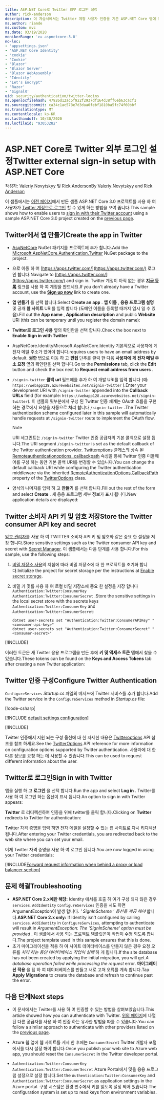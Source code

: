 ```yaml
---
title: ASP.NET Core로 Twitter 외부 로그인 설정
author: rick-anderson
description: 이 자습서에서는 Twitter 계정 사용자 인증을 기존 ASP.NET Core 앱에 통합 하는 방법을 보여 줍니다.
ms.author: riande
ms.custom: mvc
ms.date: 03/19/2020
monikerRange: '>= aspnetcore-3.0'
no-loc:
- 'appsettings.json'
- 'ASP.NET Core Identity'
- 'cookie'
- 'Cookie'
- 'Blazor'
- 'Blazor Server'
- 'Blazor WebAssembly'
- 'Identity'
- "Let's Encrypt"
- 'Razor'
- 'SignalR'
uid: security/authentication/twitter-logins
ms.openlocfilehash: 47926d12ac5f922f2937df164d38ff6eb63cacf1
ms.sourcegitcommit: ca34c1ac578e7d3daa0febf1810ba5fc74f60bbf
ms.translationtype: MT
ms.contentlocale: ko-KR
ms.lasthandoff: 10/30/2020
ms.locfileid: "93053282"
---
```

# <a name="twitter-external-sign-in-setup-with-aspnet-core"></a><span data-ttu-id="c9284-103">ASP.NET Core로 Twitter 외부 로그인 설정</span><span class="sxs-lookup"><span data-stu-id="c9284-103">Twitter external sign-in setup with ASP.NET Core</span></span>

<span data-ttu-id="c9284-104">작성자: [Valeriy Novytskyy](https://github.com/01binary) 및 [Rick Anderson](https://twitter.com/RickAndMSFT)</span><span class="sxs-lookup"><span data-stu-id="c9284-104">By [Valeriy Novytskyy](https://github.com/01binary) and [Rick Anderson](https://twitter.com/RickAndMSFT)</span></span>

<span data-ttu-id="c9284-105">이 샘플에서는 [이전 페이지](xref:security/authentication/social/index)에서 만든 샘플 ASP.NET Core 3.0 프로젝트를 사용 하 여 사용자가 [Twitter 계정으로 로그인](https://dev.twitter.com/web/sign-in/desktop-browser) 할 수 있게 하는 방법을 보여 줍니다.</span><span class="sxs-lookup"><span data-stu-id="c9284-105">This sample shows how to enable users to [sign in with their Twitter account](https://dev.twitter.com/web/sign-in/desktop-browser) using a sample ASP.NET Core 3.0 project created on the [previous page](xref:security/authentication/social/index).</span></span>

## <a name="create-the-app-in-twitter"></a><span data-ttu-id="c9284-106">Twitter에서 앱 만들기</span><span class="sxs-lookup"><span data-stu-id="c9284-106">Create the app in Twitter</span></span>

* <span data-ttu-id="c9284-107">[AspNetCore](https://www.nuget.org/packages/Microsoft.AspNetCore.Authentication.Twitter/3.0.0) NuGet 패키지를 프로젝트에 추가 합니다.</span><span class="sxs-lookup"><span data-stu-id="c9284-107">Add the [Microsoft.AspNetCore.Authentication.Twitter](https://www.nuget.org/packages/Microsoft.AspNetCore.Authentication.Twitter/3.0.0) NuGet package to the project.</span></span>

* <span data-ttu-id="c9284-108">으로 이동 하 여 [https://apps.twitter.com/](https://apps.twitter.com/) 로그인 합니다.</span><span class="sxs-lookup"><span data-stu-id="c9284-108">Navigate to [https://apps.twitter.com/](https://apps.twitter.com/) and sign in.</span></span> <span data-ttu-id="c9284-109">Twitter 계정이 아직 없는 경우 **[지금 등록](https://twitter.com/signup)** 링크를 사용 하 여 계정을 만드세요.</span><span class="sxs-lookup"><span data-stu-id="c9284-109">If you don't already have a Twitter account, use the **[Sign up now](https://twitter.com/signup)** link to create one.</span></span>

* <span data-ttu-id="c9284-110">**앱 만들기** 를 선택 합니다.</span><span class="sxs-lookup"><span data-stu-id="c9284-110">Select **Create an app** .</span></span> <span data-ttu-id="c9284-111">**앱 이름** , **응용 프로그램 설명** 및 공개 **웹 사이트** URI를 입력 합니다 (도메인 이름을 등록할 때까지 임시 일 수 있음).</span><span class="sxs-lookup"><span data-stu-id="c9284-111">Fill out the **App name** , **Application description** and public **Website** URI (this can be temporary until you register the domain name):</span></span>

* <span data-ttu-id="c9284-112">**Twitter로 로그인 사용** 옆의 확인란을 선택 합니다.</span><span class="sxs-lookup"><span data-stu-id="c9284-112">Check the box next to **Enable Sign in with Twitter**</span></span>

* <span data-ttu-id="c9284-113">AspNetCore.Identity</span><span class="sxs-lookup"><span data-stu-id="c9284-113">Microsoft.AspNetCore.Identity</span></span> <span data-ttu-id="c9284-114">기본적으로 사용자에 게 전자 메일 주소가 있어야 합니다.</span><span class="sxs-lookup"><span data-stu-id="c9284-114">requires users to have an email address by default.</span></span> <span data-ttu-id="c9284-115">**권한** 탭으로 이동 하 고 **편집** 단추를 클릭 한 다음 **사용자에 게 전자 메일 주소 요청** 옆의 확인란을 선택 합니다.</span><span class="sxs-lookup"><span data-stu-id="c9284-115">Go to the **Permissions** tab, click the **Edit** button and check the box next to **Request email address from users** .</span></span>

* <span data-ttu-id="c9284-116">`/signin-twitter` **콜백 url** 필드에를 추가 하 여 개발 URI를 입력 합니다 (예: `https://webapp128.azurewebsites.net/signin-twitter` ).</span><span class="sxs-lookup"><span data-stu-id="c9284-116">Enter your development URI with `/signin-twitter` appended into the **Callback URLs** field (for example: `https://webapp128.azurewebsites.net/signin-twitter`).</span></span> <span data-ttu-id="c9284-117">이 샘플의 뒷부분에서 구성 된 Twitter 인증 체계는 OAuth 흐름을 구현 하는 경로에서 요청을 자동으로 처리 합니다 `/signin-twitter` .</span><span class="sxs-lookup"><span data-stu-id="c9284-117">The Twitter authentication scheme configured later in this sample will automatically handle requests at `/signin-twitter` route to implement the OAuth flow.</span></span>

  > [!NOTE]
  > <span data-ttu-id="c9284-118">URI 세그먼트는 `/signin-twitter` Twitter 인증 공급자의 기본 콜백으로 설정 됩니다.</span><span class="sxs-lookup"><span data-stu-id="c9284-118">The URI segment `/signin-twitter` is set as the default callback of the Twitter authentication provider.</span></span> <span data-ttu-id="c9284-119">[Twitteroptions](/dotnet/api/microsoft.aspnetcore.authentication.twitter.twitteroptions) 클래스의 상속 된 [Remoteauthenticationoptions. callbackpath](/dotnet/api/microsoft.aspnetcore.authentication.remoteauthenticationoptions.callbackpath) 속성을 통해 Twitter 인증 미들웨어를 구성 하는 동안 기본 콜백 URI를 변경할 수 있습니다.</span><span class="sxs-lookup"><span data-stu-id="c9284-119">You can change the default callback URI while configuring the Twitter authentication middleware via the inherited [RemoteAuthenticationOptions.CallbackPath](/dotnet/api/microsoft.aspnetcore.authentication.remoteauthenticationoptions.callbackpath) property of the [TwitterOptions](/dotnet/api/microsoft.aspnetcore.authentication.twitter.twitteroptions) class.</span></span>

* <span data-ttu-id="c9284-120">양식의 나머지를 입력 하 고 **만들기** 를 선택 합니다.</span><span class="sxs-lookup"><span data-stu-id="c9284-120">Fill out the rest of the form and select **Create** .</span></span> <span data-ttu-id="c9284-121">새 응용 프로그램 세부 정보가 표시 됩니다.</span><span class="sxs-lookup"><span data-stu-id="c9284-121">New application details are displayed:</span></span>

## <a name="store-the-twitter-consumer-api-key-and-secret"></a><span data-ttu-id="c9284-122">Twitter 소비자 API 키 및 암호 저장</span><span class="sxs-lookup"><span data-stu-id="c9284-122">Store the Twitter consumer API key and secret</span></span>

<span data-ttu-id="c9284-123">[암호 관리자](xref:security/app-secrets)를 사용 하 여 TWITTER 소비자 API 키 및 암호와 같은 중요 한 설정을 저장 합니다.</span><span class="sxs-lookup"><span data-stu-id="c9284-123">Store sensitive settings such as the Twitter consumer API key and secret with [Secret Manager](xref:security/app-secrets).</span></span> <span data-ttu-id="c9284-124">이 샘플에서는 다음 단계를 사용 합니다.</span><span class="sxs-lookup"><span data-stu-id="c9284-124">For this sample, use the following steps:</span></span>

1. <span data-ttu-id="c9284-125">[비밀 저장소 사용](xref:security/app-secrets#enable-secret-storage)의 지침에 따라 비밀 저장소에 대 한 프로젝트를 초기화 합니다.</span><span class="sxs-lookup"><span data-stu-id="c9284-125">Initialize the project for secret storage per the instructions at [Enable secret storage](xref:security/app-secrets#enable-secret-storage).</span></span>
1. <span data-ttu-id="c9284-126">비밀 키 및를 사용 하 여 로컬 비밀 저장소에 중요 한 설정을 저장 합니다 `Authentication:Twitter:ConsumerKey` `Authentication:Twitter:ConsumerSecret` .</span><span class="sxs-lookup"><span data-stu-id="c9284-126">Store the sensitive settings in the local secret store with the secrets keys `Authentication:Twitter:ConsumerKey` and `Authentication:Twitter:ConsumerSecret`:</span></span>

    ```dotnetcli
    dotnet user-secrets set "Authentication:Twitter:ConsumerAPIKey" "<consumer-api-key>"
    dotnet user-secrets set "Authentication:Twitter:ConsumerSecret" "<consumer-secret>"
    ```

[!INCLUDE[](~/includes/environmentVarableColon.md)]

<span data-ttu-id="c9284-127">이러한 토큰은 새 Twitter 응용 프로그램을 만든 후에 **키 및 액세스 토큰** 탭에서 찾을 수 있습니다.</span><span class="sxs-lookup"><span data-stu-id="c9284-127">These tokens can be found on the **Keys and Access Tokens** tab after creating a new Twitter application:</span></span>

## <a name="configure-twitter-authentication"></a><span data-ttu-id="c9284-128">Twitter 인증 구성</span><span class="sxs-lookup"><span data-stu-id="c9284-128">Configure Twitter Authentication</span></span>

<span data-ttu-id="c9284-129">`ConfigureServices` *Startup.cs* 파일의 메서드에 Twitter 서비스를 추가 합니다.</span><span class="sxs-lookup"><span data-stu-id="c9284-129">Add the Twitter service in the `ConfigureServices` method in *Startup.cs* file:</span></span>

[!code-csharp[](~/security/authentication/social/social-code/3.x/StartupTwitter3x.cs?name=snippet&highlight=10-15)]

[!INCLUDE [default settings configuration](includes/default-settings.md)]

[!INCLUDE[](includes/chain-auth-providers.md)]

<span data-ttu-id="c9284-130">Twitter 인증에서 지원 되는 구성 옵션에 대 한 자세한 내용은 [Twitteroptions](/dotnet/api/microsoft.aspnetcore.builder.twitteroptions) API 참조를 참조 하세요.</span><span class="sxs-lookup"><span data-stu-id="c9284-130">See the [TwitterOptions](/dotnet/api/microsoft.aspnetcore.builder.twitteroptions) API reference for more information on configuration options supported by Twitter authentication.</span></span> <span data-ttu-id="c9284-131">사용자에 대 한 다른 정보를 요청 하는 데 사용할 수 있습니다.</span><span class="sxs-lookup"><span data-stu-id="c9284-131">This can be used to request different information about the user.</span></span>

## <a name="sign-in-with-twitter"></a><span data-ttu-id="c9284-132">Twitter로 로그인</span><span class="sxs-lookup"><span data-stu-id="c9284-132">Sign in with Twitter</span></span>

<span data-ttu-id="c9284-133">앱을 실행 하 고 **로그인** 을 선택 합니다.</span><span class="sxs-lookup"><span data-stu-id="c9284-133">Run the app and select **Log in** .</span></span> <span data-ttu-id="c9284-134">Twitter를 사용 하 여 로그인 하는 옵션이 표시 됩니다.</span><span class="sxs-lookup"><span data-stu-id="c9284-134">An option to sign in with Twitter appears:</span></span>

<span data-ttu-id="c9284-135">**Twitter** 로 리디렉션하여 인증을 위해 twitter를 클릭 합니다.</span><span class="sxs-lookup"><span data-stu-id="c9284-135">Clicking on **Twitter** redirects to Twitter for authentication:</span></span>

<span data-ttu-id="c9284-136">Twitter 자격 증명을 입력 하면 전자 메일을 설정할 수 있는 웹 사이트로 다시 리디렉션됩니다.</span><span class="sxs-lookup"><span data-stu-id="c9284-136">After entering your Twitter credentials, you are redirected back to the web site where you can set your email.</span></span>

<span data-ttu-id="c9284-137">이제 Twitter 자격 증명을 사용 하 여 로그인 됩니다.</span><span class="sxs-lookup"><span data-stu-id="c9284-137">You are now logged in using your Twitter credentials:</span></span>

[!INCLUDE[Forward request information when behind a proxy or load balancer section](includes/forwarded-headers-middleware.md)]

<!-- 
### React to cancel Authorize External sign-in
Twitter doesn't support AccessDeniedPath
Rather in the twitter setup, you can provide an External sign-in homepage. The external sign-in homepage doesn't support localhost. Tested with https://cors3.azurewebsites.net/ and that works.
-->

## <a name="troubleshooting"></a><span data-ttu-id="c9284-138">문제 해결</span><span class="sxs-lookup"><span data-stu-id="c9284-138">Troubleshooting</span></span>

* <span data-ttu-id="c9284-139">**ASP.NET Core 2.x에만 해당:** Identity 에서를 호출 하 여가 구성 되지 않은 경우 `services.AddIdentity` `ConfigureServices` 인증을 시도 하면 ArgumentException이 발생 합니다. *' SignInScheme ' 옵션을 제공 해야* 합니다.</span><span class="sxs-lookup"><span data-stu-id="c9284-139">**ASP.NET Core 2.x only:** If Identity isn't configured by calling `services.AddIdentity` in `ConfigureServices`, attempting to authenticate will result in *ArgumentException: The 'SignInScheme' option must be provided* .</span></span> <span data-ttu-id="c9284-140">이 샘플에서 사용 되는 프로젝트 템플릿은이 작업이 수행 되도록 합니다.</span><span class="sxs-lookup"><span data-stu-id="c9284-140">The project template used in this sample ensures that this is done.</span></span>
* <span data-ttu-id="c9284-141">초기 마이그레이션을 적용 하 여 사이트 데이터베이스를 만들지 않은 경우 요청 오류를 *처리 하는 동안 데이터베이스 작업이 실패* 하 게 됩니다.</span><span class="sxs-lookup"><span data-stu-id="c9284-141">If the site database has not been created by applying the initial migration, you will get *A database operation failed while processing the request* error.</span></span> <span data-ttu-id="c9284-142">**마이그레이션 적용** 을 탭 하 여 데이터베이스를 만들고 새로 고쳐 오류를 계속 합니다.</span><span class="sxs-lookup"><span data-stu-id="c9284-142">Tap **Apply Migrations** to create the database and refresh to continue past the error.</span></span>

## <a name="next-steps"></a><span data-ttu-id="c9284-143">다음 단계</span><span class="sxs-lookup"><span data-stu-id="c9284-143">Next steps</span></span>

* <span data-ttu-id="c9284-144">이 문서에서는 Twitter를 사용 하 여 인증할 수 있는 방법을 살펴보았습니다.</span><span class="sxs-lookup"><span data-stu-id="c9284-144">This article showed how you can authenticate with Twitter.</span></span> <span data-ttu-id="c9284-145">[위의 페이지](xref:security/authentication/social/index)에 나열 된 다른 공급자를 사용 하 여 인증 하는 유사한 방법을 따를 수 있습니다.</span><span class="sxs-lookup"><span data-stu-id="c9284-145">You can follow a similar approach to authenticate with other providers listed on the [previous page](xref:security/authentication/social/index).</span></span>

* <span data-ttu-id="c9284-146">Azure 웹 앱에 웹 사이트를 게시 한 후에는 `ConsumerSecret` Twitter 개발자 포털에서를 다시 설정 해야 합니다.</span><span class="sxs-lookup"><span data-stu-id="c9284-146">Once you publish your web site to Azure web app, you should reset the `ConsumerSecret` in the Twitter developer portal.</span></span>

* <span data-ttu-id="c9284-147">`Authentication:Twitter:ConsumerKey` `Authentication:Twitter:ConsumerSecret` Azure Portal에서 및을 응용 프로그램 설정으로 설정 합니다.</span><span class="sxs-lookup"><span data-stu-id="c9284-147">Set the `Authentication:Twitter:ConsumerKey` and `Authentication:Twitter:ConsumerSecret` as application settings in the Azure portal.</span></span> <span data-ttu-id="c9284-148">구성 시스템은 환경 변수에서 키를 읽도록 설정 되어 있습니다.</span><span class="sxs-lookup"><span data-stu-id="c9284-148">The configuration system is set up to read keys from environment variables.</span></span>
